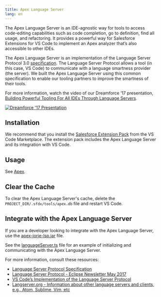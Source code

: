 ```yaml
---
title: Apex Language Server
lang: en
---
```


The Apex Language Server is an IDE-agnostic way for tools to access code-editing capabilities such as code completion, go to definition, find all usage, and refactoring. It provides a powerful way for Salesforce Extensions for VS Code to implement an Apex analyzer that’s also accessible to other IDEs.

The Apex Language Server is an implementation of the Language Server Protocol 3.0 [specification](https://github.com/Microsoft/language-server-protocol/blob/master/protocol.md). The Language Server Protocol allows a tool (in this case, VS Code) to communicate with a language smartness provider (the server). We built the Apex Language Server using this common specification to enable our tooling partners to improve the smartness of their tools.

For more information, watch the video of our Dreamforce ’17 presentation, [Building Powerful Tooling For All IDEs Through Language Servers](https://www.salesforce.com/video/1765282/).

[![Dreamforce '17 Presentation](./images/apex-language-server-presentation-dreamforce-17.png)](https://www.salesforce.com/video/1765282/)

## Installation

We recommend that you install the [Salesforce Extension Pack](https://marketplace.visualstudio.com/items?itemName=salesforce.salesforcedx-vscode) from the VS Code Marketplace. The extension pack includes the Apex Language Server and its integration with VS Code.

## Usage

See [Apex](./en/apex/writing).

## Clear the Cache

To clear the Apex Language Server's cache, delete the `PROJECT_DIR/.sfdx/tools/apex.db` file and restart VS Code.

## Integrate with the Apex Language Server

If you are a developer looking to integrate with the Apex Language Server, use the [apex-jorje-lsp.jar](https://github.com/forcedotcom/salesforcedx-vscode/blob/develop/packages/salesforcedx-vscode-apex/out/apex-jorje-lsp.jar) file.

See the [languageServer.ts](https://github.com/forcedotcom/salesforcedx-vscode/blob/develop/packages/salesforcedx-vscode-apex/src/languageServer.ts) file for an example of initializing and communicating with the Apex Language Server.

For more information, consult these resources:

- [Language Server Protocol Specification](https://github.com/Microsoft/language-server-protocol)
- [Language Server Protocol - Eclipse Newsletter May 2017](http://www.eclipse.org/community/eclipse_newsletter/2017/may/article1.php)
- [VS Code’s Implementation of the Language Server Protocol](https://github.com/Microsoft/vscode-languageserver-node)
- [Langserver.org - Information about other language servers and clients, e.g., Atom, Sublime, Vim, etc](http://langserver.org/)

